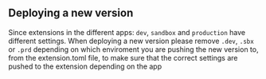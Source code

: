 ## Deploying a new version

Since extensions in the different apps: `dev`, `sandbox` and `production` have different settings. When deploying a new version please remove `.dev`, `.sbx` or `.prd` depending on which enviroment you are pushing the new version to, from the extension.toml file, to make sure that the correct settings are pushed to the extension depending on the app
